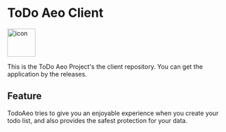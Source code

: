 # ToDo Aeo Client

<img src="./assets/icon.png" alt="icon" width="64">

This is the ToDo Aeo Project's the client repository. You can get the application by the releases.

## Feature

TodoAeo tries to give you an enjoyable experience when you create your todo list, and also provides the safest protection for your data.
